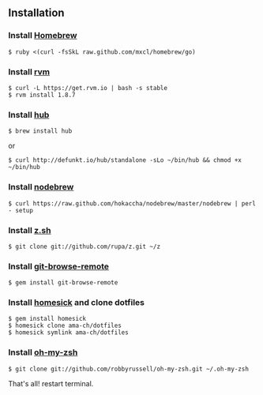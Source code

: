 ## Installation

### Install [Homebrew](http://mxcl.github.com/homebrew/)

    $ ruby <(curl -fsSkL raw.github.com/mxcl/homebrew/go)

### Install [rvm](https://rvm.io/)

    $ curl -L https://get.rvm.io | bash -s stable
    $ rvm install 1.8.7

### Install [hub](https://github.com/defunkt/hub)

    $ brew install hub

or

    $ curl http://defunkt.io/hub/standalone -sLo ~/bin/hub && chmod +x ~/bin/hub

### Install [nodebrew](https://github.com/hokaccha/nodebrew)

    $ curl https://raw.github.com/hokaccha/nodebrew/master/nodebrew | perl - setup

### Install [z.sh](https://github.com/rupa/z)

    $ git clone git://github.com/rupa/z.git ~/z

### Install [git-browse-remote](https://github.com/motemen/git-browse-remote)

    $ gem install git-browse-remote

### Install [homesick](https://github.com/technicalpickles/homesick) and clone dotfiles

    $ gem install homesick
    $ homesick clone ama-ch/dotfiles
    $ homesick symlink ama-ch/dotfiles

### Install [oh-my-zsh](https://github.com/robbyrussell/oh-my-zsh)

    $ git clone git://github.com/robbyrussell/oh-my-zsh.git ~/.oh-my-zsh

That's all! restart terminal.
